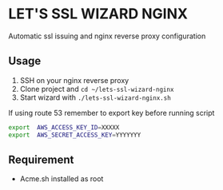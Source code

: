# LET'S SSL  WIZARD NGINX

Automatic ssl issuing and nginx reverse proxy configuration

## Usage

1. SSH on your nginx reverse proxy
1. Clone project and `cd ~/lets-ssl-wizard-nginx`
1. Start wizard with `./lets-ssl-wizard-nginx.sh`

If using route 53 remember to export key before running script

```bash
export  AWS_ACCESS_KEY_ID=XXXXX
export  AWS_SECRET_ACCESS_KEY=YYYYYYY
```


## Requirement

* Acme.sh installed as root


